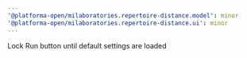 ```yaml
---
'@platforma-open/milaboratories.repertoire-distance.model': minor
'@platforma-open/milaboratories.repertoire-distance.ui': minor
---
```


Lock Run button until default settings are loaded
